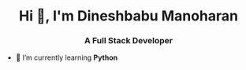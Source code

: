 <h1 align="center">Hi 👋, I'm Dineshbabu Manoharan</h1>
<h3 align="center">A Full Stack Developer</h3>

- 🌱 I’m currently learning **Python**
